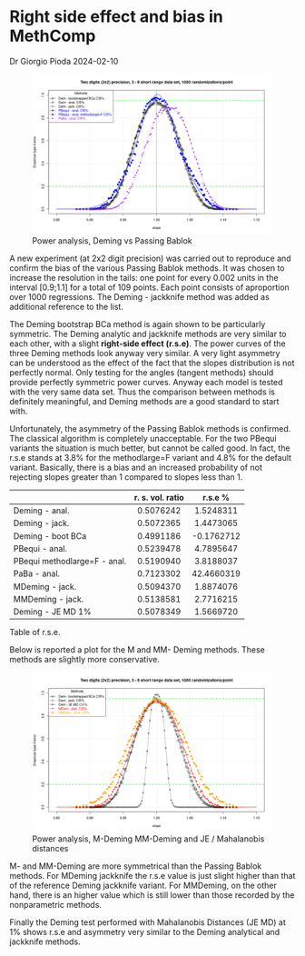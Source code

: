 Right side effect and bias in MethComp
================
Dr Giorgio Pioda
2024-02-10

<figure>
<img src="2024-03-10-right-side-effect_files/figure-gfm/run2im1-1.png"
alt="Power analysis, Deming vs Passing Bablok" />
<figcaption aria-hidden="true">Power analysis, Deming vs Passing
Bablok</figcaption>
</figure>

A new experiment (at 2x2 digit precision) was carried out to reproduce
and confirm the bias of the various Passing Bablok methods. It was
chosen to increase the resolution in the tails: one point for every
0.002 units in the interval \[0.9;1.1\] for a total of 109 points. Each
point consists of aproportion over 1000 regressions. The Deming -
jackknife method was added as additional reference to the list.

The Deming bootstrap BCa method is again shown to be particularly
symmetric. The Deming analytic and jackknife methods are very similar to
each other, with a slight **right-side effect (r.s.e)**. The power
curves of the three Deming methods look anyway very similar. A very
light asymmetry can be understood as the effect of the fact that the
slopes distribution is not perfectly normal. Only testing for the angles
(tangent methods) should provide perfectly symmetric power curves.
Anyway each model is tested with the very same data set. Thus the
comparison between methods is definitely meaningful, and Deming methods
are a good standard to start with.

Unfortunately, the asymmetry of the Passing Bablok methods is confirmed.
The classical algorithm is completely unacceptable. For the two PBequi
variants the situation is much better, but cannot be called good. In
fact, the r.s.e stands at 3.8% for the methodlarge=F variant and 4.8%
for the default variant. Basically, there is a bias and an increased
probability of not rejecting slopes greater than 1 compared to slopes
less than 1.

|                              | r\. s. vol. ratio |  r.s.e %   |
|:-----------------------------|:-----------------:|:----------:|
| Deming - anal.               |     0.5076242     | 1.5248311  |
| Deming - jack.               |     0.5072365     | 1.4473065  |
| Deming - boot BCa            |     0.4991186     | -0.1762712 |
| PBequi - anal.               |     0.5239478     | 4.7895647  |
| PBequi methodlarge=F - anal. |     0.5190940     | 3.8188037  |
| PaBa - anal.                 |     0.7123302     | 42.4660319 |
| MDeming - jack.              |     0.5094370     | 1.8874076  |
| MMDeming - jack.             |     0.5138581     | 2.7716215  |
| Deming - JE MD 1%            |     0.5078349     | 1.5669720  |

Table of r.s.e.

Below is reported a plot for the M and MM- Deming methods. These methods
are slightly more conservative.

<figure>
<img src="2024-03-10-right-side-effect_files/figure-gfm/run2im2-1.png"
alt="Power analysis, M-Deming MM-Deming and JE / Mahalanobis distances" />
<figcaption aria-hidden="true">Power analysis, M-Deming MM-Deming and JE
/ Mahalanobis distances</figcaption>
</figure>

M- and MM-Deming are more symmetrical than the Passing Bablok methods.
For MDeming jackknife the r.s.e value is just slight higher than that of
the reference Deming jackknife variant. For MMDeming, on the other hand,
there is an higher value which is still lower than those recorded by the
nonparametric methods.

Finally the Deming test performed with Mahalanobis Distances (JE MD) at
1% shows r.s.e and asymmetry very similar to the Deming analytical and
jackknife methods.
